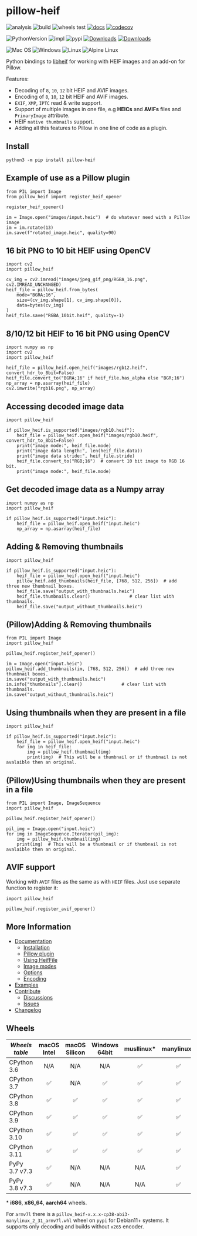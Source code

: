 # pillow-heif

![analysis](https://github.com/bigcat88/pillow_heif/actions/workflows/analysis-coverage.yml/badge.svg)
![build](https://github.com/bigcat88/pillow_heif/actions/workflows/create-release-draft.yml/badge.svg)
![wheels test](https://github.com/bigcat88/pillow_heif/actions/workflows/test-wheels.yml/badge.svg)
[![docs](https://readthedocs.org/projects/pillow-heif/badge/?version=latest)](https://pillow-heif.readthedocs.io/en/latest/?badge=latest)
[![codecov](https://codecov.io/gh/bigcat88/pillow_heif/branch/master/graph/badge.svg?token=JY64F2OL6V)](https://codecov.io/gh/bigcat88/pillow_heif)

![PythonVersion](https://img.shields.io/badge/python-3.6%20%7C%203.7%20%7C%203.8%20%7C%203.9%20%7C%203.10%20%7C%203.11-blue)
![impl](https://img.shields.io/pypi/implementation/pillow_heif)
![pypi](https://img.shields.io/pypi/v/pillow_heif.svg)
[![Downloads](https://static.pepy.tech/personalized-badge/pillow-heif?period=total&units=international_system&left_color=grey&right_color=orange&left_text=Downloads)](https://pepy.tech/project/pillow-heif)
[![Downloads](https://static.pepy.tech/personalized-badge/pillow-heif?period=month&units=international_system&left_color=grey&right_color=orange&left_text=Downloads/Month)](https://pepy.tech/project/pillow-heif)

![Mac OS](https://img.shields.io/badge/mac%20os-FCC624?style=for-the-badge&logoColor=white)
![Windows](https://img.shields.io/badge/Windows-0078D6?style=for-the-badge&logo=windows&logoColor=white)
![Linux](https://img.shields.io/badge/Linux-FCC624?style=for-the-badge&logo=linux&logoColor=black)
![Alpine Linux](https://img.shields.io/badge/Alpine_Linux-0078D6.svg?style=for-the-badge&logo=alpine-linux&logoColor=white)

Python bindings to [libheif](https://github.com/strukturag/libheif) for working with HEIF images and an add-on for Pillow.

Features:
 * Decoding of `8`, `10`, `12` bit HEIF and AVIF images.
 * Encoding of `8`, `10`, `12` bit HEIF and AVIF images.
 * `EXIF`, `XMP`, `IPTC` read & write support.
 * Support of multiple images in one file, e.g **HEICs** and **AVIFs** files and `PrimaryImage` attribute.
 * HEIF `native thumbnails` support.
 * Adding all this features to Pillow in one line of code as a plugin.

## Install
```console
python3 -m pip install pillow-heif
```

## Example of use as a Pillow plugin
```python3
from PIL import Image
from pillow_heif import register_heif_opener

register_heif_opener()

im = Image.open("images/input.heic")  # do whatever need with a Pillow image
im = im.rotate(13)
im.save(f"rotated_image.heic", quality=90)
```

## 16 bit PNG to 10 bit HEIF using OpenCV
```python3
import cv2
import pillow_heif

cv_img = cv2.imread("images/jpeg_gif_png/RGBA_16.png", cv2.IMREAD_UNCHANGED)
heif_file = pillow_heif.from_bytes(
    mode="BGRA;16",
    size=(cv_img.shape[1], cv_img.shape[0]),
    data=bytes(cv_img)
)
heif_file.save("RGBA_10bit.heif", quality=-1)
```

## 8/10/12 bit HEIF to 16 bit PNG using OpenCV
```python3
import numpy as np
import cv2
import pillow_heif

heif_file = pillow_heif.open_heif("images/rgb12.heif", convert_hdr_to_8bit=False)
heif_file.convert_to("BGRA;16" if heif_file.has_alpha else "BGR;16")
np_array = np.asarray(heif_file)
cv2.imwrite("rgb16.png", np_array)
```

## Accessing decoded image data
```python3
import pillow_heif

if pillow_heif.is_supported("images/rgb10.heif"):
    heif_file = pillow_heif.open_heif("images/rgb10.heif", convert_hdr_to_8bit=False)
    print("image mode:", heif_file.mode)
    print("image data length:", len(heif_file.data))
    print("image data stride:", heif_file.stride)
    heif_file.convert_to("RGB;16")  # convert 10 bit image to RGB 16 bit.
    print("image mode:", heif_file.mode)
```

## Get decoded image data as a Numpy array
```python3
import numpy as np
import pillow_heif

if pillow_heif.is_supported("input.heic"):
    heif_file = pillow_heif.open_heif("input.heic")
    np_array = np.asarray(heif_file)
```

## Adding & Removing thumbnails
```python3
import pillow_heif

if pillow_heif.is_supported("input.heic"):
    heif_file = pillow_heif.open_heif("input.heic")
    pillow_heif.add_thumbnails(heif_file, [768, 512, 256])  # add three new thumbnail boxes.
    heif_file.save("output_with_thumbnails.heic")
    heif_file.thumbnails.clear()               # clear list with thumbnails.
    heif_file.save("output_without_thumbnails.heic")
```

## (Pillow)Adding & Removing thumbnails
```python3
from PIL import Image
import pillow_heif

pillow_heif.register_heif_opener()

im = Image.open("input.heic")
pillow_heif.add_thumbnails(im, [768, 512, 256])  # add three new thumbnail boxes.
im.save("output_with_thumbnails.heic")
im.info["thumbnails"].clear()               # clear list with thumbnails.
im.save("output_without_thumbnails.heic")
```

## Using thumbnails when they are present in a file
```python3
import pillow_heif

if pillow_heif.is_supported("input.heic"):
    heif_file = pillow_heif.open_heif("input.heic")
    for img in heif_file:
        img = pillow_heif.thumbnail(img)
        print(img)  # This will be a thumbnail or if thumbnail is not avalaible then an original.
```

## (Pillow)Using thumbnails when they are present in a file
```python3
from PIL import Image, ImageSequence
import pillow_heif

pillow_heif.register_heif_opener()

pil_img = Image.open("input.heic")
for img in ImageSequence.Iterator(pil_img):
    img = pillow_heif.thumbnail(img)
    print(img)  # This will be a thumbnail or if thumbnail is not avalaible then an original.
```

## AVIF support

Working with `AVIF` files as the same as  with `HEIF` files. Just use separate function to register it:
```python3
import pillow_heif

pillow_heif.register_avif_opener()
```

## More Information

- [Documentation](https://pillow-heif.readthedocs.io/)
  - [Installation](https://pillow-heif.readthedocs.io/en/latest/installation.html)
  - [Pillow plugin](https://pillow-heif.readthedocs.io/en/latest/pillow-plugin.html)
  - [Using HeifFile](https://pillow-heif.readthedocs.io/en/latest/heif-file.html)
  - [Image modes](https://pillow-heif.readthedocs.io/en/latest/image-modes.html)
  - [Options](https://pillow-heif.readthedocs.io/en/latest/options.html)
  - [Encoding](https://pillow-heif.readthedocs.io/en/latest/encoding.html)
- [Examples](https://github.com/bigcat88/pillow_heif/tree/master/examples)
- [Contribute](https://github.com/bigcat88/pillow_heif/blob/master/.github/CONTRIBUTING.md)
  - [Discussions](https://github.com/bigcat88/pillow_heif/discussions)
  - [Issues](https://github.com/bigcat88/pillow_heif/issues)
- [Changelog](https://github.com/bigcat88/pillow_heif/blob/master/CHANGELOG.md)

## Wheels

| **_Wheels table_** | macOS<br/>Intel | macOS<br/>Silicon | Windows<br/>64bit | musllinux* | manylinux* |
|--------------------|:---------------:|:-----------------:|:-----------------:|:----------:|:----------:|
| CPython 3.6        |       N/A       |        N/A        |        N/A        |     ✅      |     ✅      |
| CPython 3.7        |        ✅        |        N/A        |         ✅         |     ✅      |     ✅      |
| CPython 3.8        |        ✅        |         ✅         |         ✅         |     ✅      |     ✅      |
| CPython 3.9        |        ✅        |         ✅         |         ✅         |     ✅      |     ✅      |
| CPython 3.10       |        ✅        |         ✅         |         ✅         |     ✅      |     ✅      |
| CPython 3.11       |        ✅        |         ✅         |         ✅         |     ✅      |     ✅      |
| PyPy 3.7 v7.3      |        ✅        |        N/A        |        N/A        |    N/A     |     ✅      |
| PyPy 3.8 v7.3      |        ✅        |        N/A        |        N/A        |    N/A     |     ✅      |

&ast; **i686**, **x86_64**, **aarch64** wheels.

For `armv7l` there is a `pillow_heif-x.x.x-cp38-abi3-manylinux_2_31_armv7l.whl` wheel on `pypi` for Debian11+ systems.
It supports only decoding and builds without `x265` encoder.
